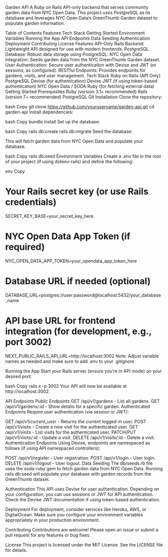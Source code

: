 Garden API
A Ruby on Rails API-only backend that serves community garden data from NYC Open Data. This project uses PostgreSQL as its database and leverages NYC Open Data’s GreenThumb Garden dataset to populate garden information.

Table of Contents
Features
Tech Stack
Getting Started
Environment Variables
Running the App
API Endpoints
Data Seeding
Authentication
Deployment
Contributing
License
Features
API-Only Rails Backend: Lightweight API designed for use with modern frontends.
PostgreSQL Database: Robust data storage using PostgreSQL.
NYC Open Data Integration: Seeds garden data from the NYC GreenThumb Garden dataset.
User Authentication: Secure user authentication with Devise and JWT (or sessions, as configured).
RESTful Endpoints: Provides endpoints for gardens, visits, and user management.
Tech Stack
Ruby on Rails (API Only)
PostgreSQL
Devise (for authentication)
Devise JWT (if using token-based authentication)
NYC Open Data / SODA Ruby (for fetching external data)
Getting Started
Prerequisites
Ruby (version 3.1+ recommended)
Rails (version 7+ recommended)
PostgreSQL
Git
Installation
Clone the repository:

bash
Copy
git clone https://github.com/yourusername/garden-api.git
cd garden-api
Install dependencies:

bash
Copy
bundle install
Set up the database:

bash
Copy
rails db:create
rails db:migrate
Seed the database:

This will fetch garden data from NYC Open Data and populate your database.

bash
Copy
rails db:seed
Environment Variables
Create a .env file in the root of your project (if using dotenv-rails) and define the following:

env
Copy
# Your Rails secret key (or use Rails credentials)
SECRET_KEY_BASE=your_secret_key_here

# NYC Open Data App Token (if required)
NYC_OPEN_DATA_APP_TOKEN=your_opendata_app_token_here

# Database URL if needed (optional)
DATABASE_URL=postgres://user:password@localhost:5432/your_database_name

# API base URL for frontend integration (for development, e.g., port 3002)
NEXT_PUBLIC_RAILS_API_URL=http://localhost:3002
Note: Adjust variable names as needed and make sure to add .env to your .gitignore.

Running the App
Start your Rails server (ensure you’re in API mode) on your desired port:

bash
Copy
rails s -p 3002
Your API will now be available at http://localhost:3002.

API Endpoints
Public Endpoints
GET /api/v1/gardens - List all gardens.
GET /api/v1/gardens/:id - Show details for a specific garden.
Authenticated Endpoints
Require user authentication (via session or JWT):

GET /api/v1/current_user - Returns the current logged-in user.
POST /api/v1/visits - Create a new visit for the authenticated user.
GET /api/v1/visits - List visits for the authenticated user.
PATCH/PUT /api/v1/visits/:id - Update a visit.
DELETE /api/v1/visits/:id - Delete a visit.
Authentication Endpoints
Using Devise, endpoints are namespaced as follows (if using API namespaced controllers):

POST /api/v1/register - User registration.
POST /api/v1/login - User login.
DELETE /api/v1/logout - User logout.
Data Seeding
The db/seeds.rb file uses the soda-ruby gem to fetch garden data from NYC Open Data. Running rails db:seed will populate your database with garden records from the GreenThumb dataset.

Authentication
This API uses Devise for user authentication. Depending on your configuration, you can use sessions or JWT for API authentication. Check the Devise JWT documentation if using token-based authentication.

Deployment
For deployment, consider services like Heroku, AWS, or DigitalOcean. Make sure you configure your environment variables appropriately in your production environment.

Contributing
Contributions are welcome! Please open an issue or submit a pull request for any features or bug fixes.

License
This project is licensed under the MIT License. See the LICENSE file for details.
